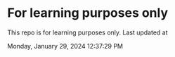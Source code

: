 # For learning purposes only
This repo is for learning purposes only.
Last updated at

Monday, January 29, 2024 12:37:29 PM

